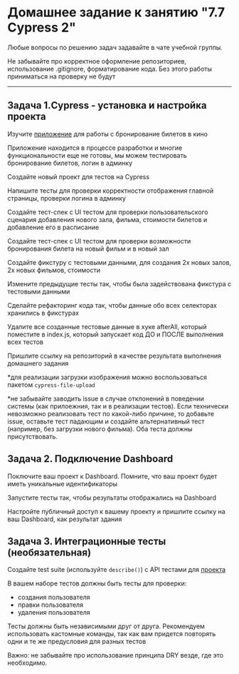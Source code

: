 # Домашнее задание к занятию "7.7 Cypress 2"

Любые вопросы по решению задач задавайте в чате учебной группы.

Не забывайте про корректное оформление репозиториев, использование .gitignore, форматирование кода. Без этого работы приниматься на проверку не будут

---

  ## Задача 1.Cypress - установка и настройка проекта

  Изучите [приложение](https://github.com/Evgeniy-Varlamov/FS21-diplom) для работы с бронирование билетов в кино
  
  Приложение находится в процессе разработки и многие функциональности еще не готовы, мы можем тестировать бронирование билетов, логин в админку
  
  Создайте новый проект для тестов на Cypress
  
  Напишите тесты для проверки корректности отображения главной страницы, проверки логина в админку
  
  Создайте тест-спек с UI тестом для проверки пользовательского сценария добавления нового зала, фильма, стоимости билетов и добавление его в расписание
  
  Создайте тест-спек с UI тестом для проверки возможности бронирования билета на новый фильм и в новый зал

  Создайте фикстуру с тестовыми данными, для создания 2х новых залов, 2х новых фильмов, стоимости
  
  Измените предыдущие тесты так, чтобы была задействована фикстура с тестовыми данными

  Сделайте рефакторинг кода так, чтобы данные обо всех селекторах хранились в фикстурах

  Удалите все созданные тестовые данные в хуке afterAll, который поместите в index.js, который запускает код ДО и ПОСЛЕ выполнения всех тестов

  Пришлите ссылку на репозиторий в качестве результата выполнения домашнего задания
  
  *для реализации загрузки изображения можно воспользоваться пакетом `cypress-file-upload`

  *не забывайте заводить issue в случае отклонений в поведении системы (как прилоежния, так и в реализации тестов). Если технически невозможно реализовать тест по какой-либо причине, то добавьте issue, оставьте тест падающим и создайте альтернативный тест (например, без загрузки нового фильма). Оба теста должны присутствовать. 
  

  ## Задача 2. Подключение Dashboard
  Поключите ваш проект к Dashboard. Помните, что ваш проект будет иметь уникальные идентификаторы
  
  Запустите тесты так, чтобы результаты отображались на Dashboard
  
  Настройте публичный доступ к вашему проекту и пришлите ссылку на ваш Dashboard, как результат здания

  ## Задача 3. Интеграционные тесты (необязательная)
  
  Создайте test suite (используйте `describe()`) с API тестами для [проекта](https://petstore.swagger.io/#/)
  
  В вашем наборе тестов должны быть тесты для проверки:
  - создания пользователя
  - правки пользователя
  - удаления пользователя

  Тесты должны быть независимыми друг от друга. Рекомендуем использовать кастомные команды, так как вам придется повторять одни и те же предусловия для разных тестов


Важно: не забывайте про использование принципа DRY везде, где это необходимо.
